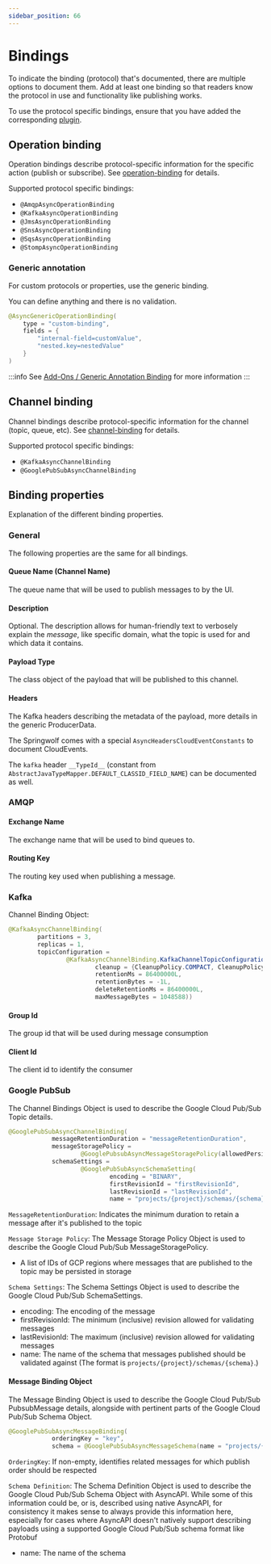 ```yaml
---
sidebar_position: 66
---
```


# Bindings

To indicate the binding (protocol) that's documented, there are multiple options to document them.
Add at least one binding so that readers know the protocol in use and functionality like publishing works.

To use the protocol specific bindings, ensure that you have added the corresponding [plugin](../introduction/supported-protocols.md).

## Operation binding

Operation bindings describe protocol-specific information for the specific action (publish or subscribe).
See [operation-binding] for details.

Supported protocol specific bindings:

- `@AmqpAsyncOperationBinding`
- `@KafkaAsyncOperationBinding`
- `@JmsAsyncOperationBinding`
- `@SnsAsyncOperationBinding`
- `@SqsAsyncOperationBinding`
- `@StompAsyncOperationBinding`

### Generic annotation

For custom protocols or properties, use the generic binding.

You can define anything and there is no validation.

```java
@AsyncGenericOperationBinding(
    type = "custom-binding",
    fields = {
        "internal-field=customValue",
        "nested.key=nestedValue"
    }
)
```

:::info
See [Add-Ons / Generic Annotation Binding](../introduction/add-ons.mdx#generic-binding) for more information
:::

## Channel binding

Channel bindings describe protocol-specific information for the channel (topic, queue, etc).
See [channel-binding] for details.

Supported protocol specific bindings:

- `@KafkaAsyncChannelBinding`
- `@GooglePubSubAsyncChannelBinding`

## Binding properties

Explanation of the different binding properties.

### General

The following properties are the same for all bindings.

#### Queue Name (Channel Name)

The queue name that will be used to publish messages to by the UI.

#### Description

Optional. The description allows for human-friendly text to verbosely explain the _message_, like specific domain, what the topic is used for and which data it contains.

#### Payload Type

The class object of the payload that will be published to this channel.

#### Headers

The Kafka headers describing the metadata of the payload, more details in the generic ProducerData.

The Springwolf comes with a special `AsyncHeadersCloudEventConstants` to document CloudEvents.

The `kafka` header `__TypeId__` (constant from `AbstractJavaTypeMapper.DEFAULT_CLASSID_FIELD_NAME`) can be documented as well.

### AMQP

#### Exchange Name

The exchange name that will be used to bind queues to.

#### Routing Key

The routing key used when publishing a message.

### Kafka

Channel Binding Object:

```java
@KafkaAsyncChannelBinding(
        partitions = 3,
        replicas = 1,
        topicConfiguration =
                @KafkaAsyncChannelBinding.KafkaChannelTopicConfiguration(
                        cleanup = {CleanupPolicy.COMPACT, CleanupPolicy.DELETE},
                        retentionMs = 86400000L,
                        retentionBytes = -1L,
                        deleteRetentionMs = 86400000L,
                        maxMessageBytes = 1048588))
```

#### Group Id

The group id that will be used during message consumption

#### Client Id

The client id to identify the consumer

### Google PubSub

The Channel Bindings Object is used to describe the Google Cloud Pub/Sub Topic details.

```java
@GooglePubSubAsyncChannelBinding(
            messageRetentionDuration = "messageRetentionDuration",
            messageStoragePolicy =
                    @GooglePubsubAsyncMessageStoragePolicy(allowedPersistenceRegions = {"region1", "region2"}),
            schemaSettings =
                    @GooglePubSubAsyncSchemaSetting(
                            encoding = "BINARY",
                            firstRevisionId = "firstRevisionId",
                            lastRevisionId = "lastRevisionId",
                            name = "projects/{project}/schemas/{schema}"))
```

`MessageRetentionDuration`: Indicates the minimum duration to retain a message after it's published to the topic

`Message Storage Policy`: The Message Storage Policy Object is used to describe the Google Cloud Pub/Sub MessageStoragePolicy.

- A list of IDs of GCP regions where messages that are published to the topic may be persisted in storage

`Schema Settings`: The Schema Settings Object is used to describe the Google Cloud Pub/Sub SchemaSettings.

- encoding: The encoding of the message
- firstRevisionId: The minimum (inclusive) revision allowed for validating messages
- lastRevisionId: The maximum (inclusive) revision allowed for validating messages
- name: The name of the schema that messages published should be validated against (The format is `projects/{project}/schemas/{schema}`.)

#### Message Binding Object

The Message Binding Object is used to describe the Google Cloud Pub/Sub PubsubMessage details, alongside with pertinent parts of the Google Cloud Pub/Sub Schema Object.

```java
@GooglePubSubAsyncMessageBinding(
            orderingKey = "key",
            schema = @GooglePubSubAsyncMessageSchema(name = "projects/{project}/schemas/{schema}"))
```

`OrderingKey`: If non-empty, identifies related messages for which publish order should be respected

`Schema Definition`: The Schema Definition Object is used to describe the Google Cloud Pub/Sub Schema Object with AsyncAPI. While some of this information could be, or is, described using native AsyncAPI, for consistency it makes sense to always provide this information here, especially for cases where AsyncAPI doesn't natively support describing payloads using a supported Google Cloud Pub/Sub schema format like Protobuf

- name: The name of the schema

[operation-binding]: https://www.asyncapi.com/docs/reference/specification/v3.0.0#operationBindingsObject
[channel-binding]: https://www.asyncapi.com/docs/reference/specification/v3.0.0#channelBindingsObject
